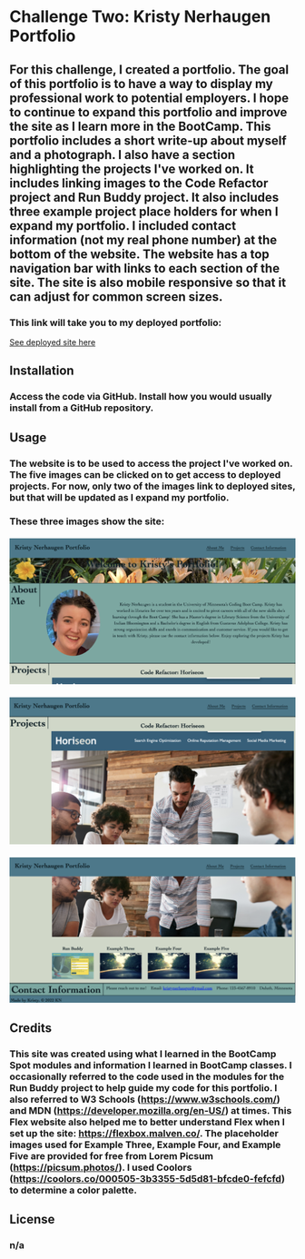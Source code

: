 # Challenge Two: Kristy Nerhaugen Portfolio

## For this challenge, I created a portfolio. The goal of this portfolio is to have a way to display my professional work to potential employers. I hope to continue to expand this portfolio and improve the site as I learn more in the BootCamp. This portfolio includes a short write-up about myself and a photograph. I also have a section highlighting the projects I've worked on. It includes linking images to the Code Refactor project and Run Buddy project. It also includes three example project place holders for when I expand my portfolio. I included contact information (not my real phone number) at the bottom of the website. The website has a top navigation bar with links to each section of the site. The site is also mobile responsive so that it can adjust for common screen sizes. 

### This link will take you to my deployed portfolio:

[See deployed site here](https://kristynerhaugen.github.io/KristyNerhaugen_Portfolio/)

## Installation
### Access the code via GitHub. Install how you would usually install from a GitHub repository. 

## Usage
### The website is to be used to access the project I've worked on. The five images can be clicked on to get access to deployed projects. For now, only two of the images link to deployed sites, but that will be updated as I expand my portfolio. 

### These three images show the site: 
#### ![Screen Shot One](assets/images/ScreenShotOne.png)
#### ![Screen Shot Two](assets/images/ScreenShot_Two.png)
#### ![Screen Shot Three](assets/images/ScreenShot_Three.png) 

## Credits
### This site was created using what I learned in the BootCamp Spot modules and information I learned in BootCamp classes. I occasionally referred to the code used in the modules for the Run Buddy project to help guide my code for this portfolio. I also referred to W3 Schools (https://www.w3schools.com/) and MDN (https://developer.mozilla.org/en-US/) at times. This Flex website also helped me to better understand Flex when I set up the site: https://flexbox.malven.co/. The placeholder images used for Example Three, Example Four, and Example Five are provided for free from Lorem Picsum (https://picsum.photos/). I used Coolors (https://coolors.co/000505-3b3355-5d5d81-bfcde0-fefcfd) to determine a color palette. 

## License 
### n/a 